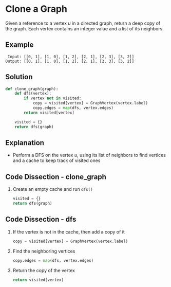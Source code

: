 # Clone a Graph
Given a reference to a vertex _u_ in a directed graph, return a deep copy of the graph. Each vertex contains an integer value and a list of its neighbors.

## Example
```
 Input: [[0, 1], [1, 0], [1, 2], [2, 1], [2, 3], [3, 2]]
Output: [[0, 1], [1, 0], [1, 2], [2, 1], [2, 3], [3, 2]]
```

## Solution
```python
def clone_graph(graph):
    def dfs(vertex):
        if vertex not in visited:
            copy = visited[vertex] = GraphVertex(vertex.label)
            copy.edges = map(dfs, vertex.edges)
        return visited[vertex]

    visited = {}
    return dfs(graph)
```

## Explanation
* Perform a DFS on the vertex _u_, using its list of neighbors to find vertices and a cache to keep track of visited ones

## Code Dissection - clone_graph
1. Create an empty cache and run `dfs()`
    ```python
    visited = {}
    return dfs(graph)
    ```

## Code Dissection - dfs
1. If the vertex is not in the cache, then add a copy of it
    ```python
    copy = visited[vertex] = GraphVertex(vertex.label)
    ```
2. Find the neighboring vertices
    ```python
    copy.edges = map(dfs, vertex.edges)
    ```
3. Return the copy of the vertex
    ```python
    return visited[vertex]
    ```